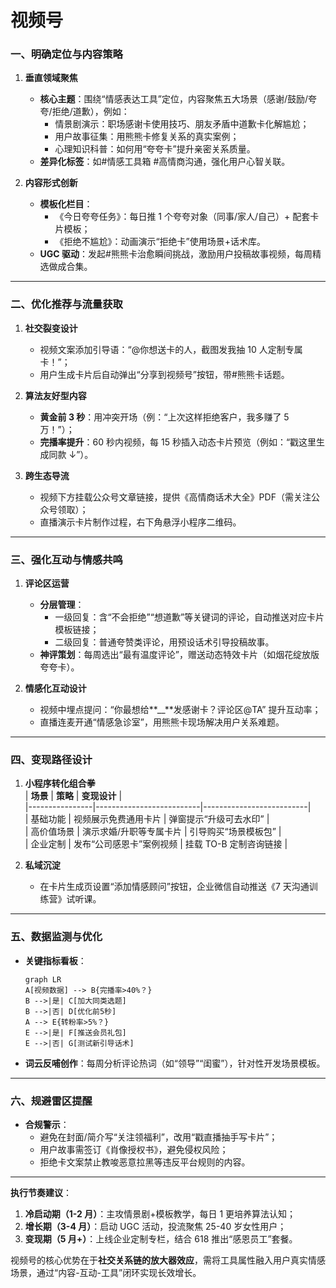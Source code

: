 # 视频号

### 一、**明确定位与内容策略**

1. **垂直领域聚焦**

    - **核心主题**：围绕“情感表达工具”定位，内容聚焦五大场景（感谢/鼓励/夸夸/拒绝/道歉），例如：
        - 情景剧演示：职场感谢卡使用技巧、朋友矛盾中道歉卡化解尴尬；
        - 用户故事征集：用熊熊卡修复关系的真实案例；
        - 心理知识科普：如何用“夸夸卡”提升亲密关系质量。
    - **差异化标签**：如#情感工具箱 #高情商沟通，强化用户心智关联。

2. **内容形式创新**
    - **模板化栏目**：
        - 《今日夸夸任务》：每日推 1 个夸夸对象（同事/家人/自己）+ 配套卡片模板；
        - 《拒绝不尴尬》：动画演示“拒绝卡”使用场景+话术库。
    - **UGC 驱动**：发起#熊熊卡治愈瞬间挑战，激励用户投稿故事视频，每周精选做成合集。

---

### 二、**优化推荐与流量获取**

1. **社交裂变设计**

    - 视频文案添加引导语：“@你想送卡的人，截图发我抽 10 人定制专属卡！”；
    - 用户生成卡片后自动弹出“分享到视频号”按钮，带#熊熊卡话题。

2. **算法友好型内容**

    - **黄金前 3 秒**：用冲突开场（例：“上次这样拒绝客户，我多赚了 5 万！”）；
    - **完播率提升**：60 秒内视频，每 15 秒插入动态卡片预览（例如：“戳这里生成同款 ↓”）。

3. **跨生态导流**
    - 视频下方挂载公众号文章链接，提供《高情商话术大全》PDF（需关注公众号领取）；
    - 直播演示卡片制作过程，右下角悬浮小程序二维码。

---

### 三、**强化互动与情感共鸣**

1. **评论区运营**

    - **分层管理**：
        - 一级回复：含“不会拒绝”“想道歉”等关键词的评论，自动推送对应卡片模板链接；
        - 二级回复：普通夸赞类评论，用预设话术引导投稿故事。
    - **神评策划**：每周选出“最有温度评论”，赠送动态特效卡片（如烟花绽放版夸夸卡）。

2. **情感化互动设计**
    - 视频中埋点提问：“你最想给**\_\_**发感谢卡？评论区@TA” 提升互动率；
    - 直播连麦开通“情感急诊室”，用熊熊卡现场解决用户关系难题。

---

### 四、**变现路径设计**

1. **小程序转化组合拳**  
   | **场景** | **策略** | **变现设计** |  
   |----------------|--------------------------|--------------------------|  
   | 基础功能 | 视频展示免费通用卡片 | 弹窗提示“升级可去水印” |  
   | 高价值场景 | 演示求婚/升职等专属卡片 | 引导购买“场景模板包” |  
   | 企业定制 | 发布“公司感恩卡”案例视频 | 挂载 TO-B 定制咨询链接 |

2. **私域沉淀**
    - 在卡片生成页设置“添加情感顾问”按钮，企业微信自动推送《7 天沟通训练营》试听课。

---

### 五、**数据监测与优化**

-   **关键指标看板**：
    ```mermaid
    graph LR
    A[视频数据] --> B{完播率>40%？}
    B -->|是| C[加大同类选题]
    B -->|否| D[优化前5秒]
    A --> E{转粉率>5%？}
    E -->|是| F[推送会员礼包]
    E -->|否| G[测试新引导话术]
    ```
-   **词云反哺创作**：每周分析评论热词（如“领导”“闺蜜”），针对性开发场景模板。

---

### 六、**规避雷区提醒**

-   **合规警示**：
    -   避免在封面/简介写“关注领福利”，改用“戳直播抽手写卡片”；
    -   用户故事需签订《肖像授权书》，避免侵权风险；
    -   拒绝卡文案禁止教唆恶意拉黑等违反平台规则的内容。

---

**执行节奏建议**：

1. **冷启动期（1-2 月）**：主攻情景剧+模板教学，每日 1 更培养算法认知；
2. **增长期（3-4 月）**：启动 UGC 活动，投流聚焦 25-40 岁女性用户；
3. **变现期（5 月+）**：上线企业定制专栏，结合 618 推出“感恩员工”套餐。

视频号的核心优势在于**社交关系链的放大器效应**，需将工具属性融入用户真实情感场景，通过“内容-互动-工具”闭环实现长效增长。

